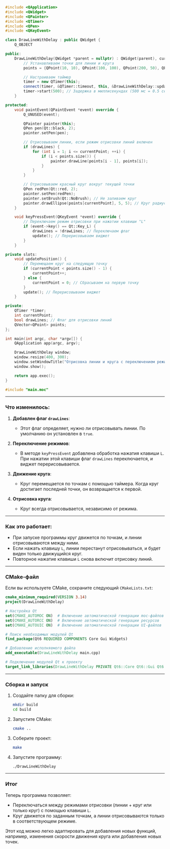 ```cpp
#include <QApplication>
#include <QWidget>
#include <QPainter>
#include <QTimer>
#include <QPen>
#include <QKeyEvent>

class DrawLineWithDelay : public QWidget {
    Q_OBJECT

public:
    DrawLineWithDelay(QWidget *parent = nullptr) : QWidget(parent), currentPoint(0), drawLines(true) {
        // Устанавливаем точки для линии и круга
        points = {QPoint(10, 10), QPoint(100, 100), QPoint(200, 50), QPoint(300, 200)};

        // Настраиваем таймер
        timer = new QTimer(this);
        connect(timer, &QTimer::timeout, this, &DrawLineWithDelay::updatePosition);
        timer->start(500); // Задержка в миллисекундах (500 мс = 0.5 секунды)
    }

protected:
    void paintEvent(QPaintEvent *event) override {
        Q_UNUSED(event);

        QPainter painter(this);
        QPen pen(Qt::black, 2);
        painter.setPen(pen);

        // Отрисовываем линии, если режим отрисовки линий включен
        if (drawLines) {
            for (int i = 1; i <= currentPoint; ++i) {
                if (i < points.size()) {
                    painter.drawLine(points[i - 1], points[i]);
                }
            }
        }

        // Отрисовываем красный круг вокруг текущей точки
        QPen redPen(Qt::red, 2);
        painter.setPen(redPen);
        painter.setBrush(Qt::NoBrush); // Не заливаем круг
        painter.drawEllipse(points[currentPoint], 5, 5); // Круг радиусом 5 пикселей
    }

    void keyPressEvent(QKeyEvent *event) override {
        // Переключаем режим отрисовки при нажатии клавиши "L"
        if (event->key() == Qt::Key_L) {
            drawLines = !drawLines; // Переключаем флаг
            update(); // Перерисовываем виджет
        }
    }

private slots:
    void updatePosition() {
        // Перемещаем круг на следующую точку
        if (currentPoint < points.size() - 1) {
            currentPoint++;
        } else {
            currentPoint = 0; // Сбрасываем на первую точку
        }
        update(); // Перерисовываем виджет
    }

private:
    QTimer *timer;
    int currentPoint;
    bool drawLines; // Флаг для отрисовки линий
    QVector<QPoint> points;
};

int main(int argc, char *argv[]) {
    QApplication app(argc, argv);

    DrawLineWithDelay window;
    window.resize(400, 300);
    window.setWindowTitle("Отрисовка линии и круга с переключением режимов");
    window.show();

    return app.exec();
}

#include "main.moc"
```

---

### Что изменилось:

1. **Добавлен флаг `drawLines`**:
   - Этот флаг определяет, нужно ли отрисовывать линии. По умолчанию он установлен в `true`.

2. **Переключение режимов**:
   - В методе `keyPressEvent` добавлена обработка нажатия клавиши `L`. При нажатии этой клавиши флаг `drawLines` переключается, и виджет перерисовывается.

3. **Движение круга**:
   - Круг перемещается по точкам с помощью таймера. Когда круг достигает последней точки, он возвращается к первой.

4. **Отрисовка круга**:
   - Круг всегда отрисовывается, независимо от режима.

---

### Как это работает:

- При запуске программы круг движется по точкам, и линии отрисовываются между ними.
- Если нажать клавишу `L`, линии перестанут отрисовываться, и будет виден только движущийся круг.
- Повторное нажатие клавиши `L` снова включит отрисовку линий.

---

### CMake-файл

Если вы используете CMake, сохраните следующий `CMakeLists.txt`:

```cmake
cmake_minimum_required(VERSION 3.14)
project(DrawLineWithDelay)

# Настройка Qt
set(CMAKE_AUTOMOC ON)  # Включение автоматической генерации moc-файлов
set(CMAKE_AUTORCC ON)  # Включение автоматической генерации ресурсов
set(CMAKE_AUTOUIC ON)  # Включение автоматической генерации UI-файлов

# Поиск необходимых модулей Qt
find_package(Qt6 REQUIRED COMPONENTS Core Gui Widgets)

# Добавление исполняемого файла
add_executable(DrawLineWithDelay main.cpp)

# Подключение модулей Qt к проекту
target_link_libraries(DrawLineWithDelay PRIVATE Qt6::Core Qt6::Gui Qt6::Widgets)
```

---

### Сборка и запуск

1. Создайте папку для сборки:

   ```bash
   mkdir build
   cd build
   ```

2. Запустите CMake:

   ```bash
   cmake ..
   ```

3. Соберите проект:

   ```bash
   make
   ```

4. Запустите программу:

   ```bash
   ./DrawLineWithDelay
   ```

---

### Итог

Теперь программа позволяет:
- Переключаться между режимами отрисовки (линии + круг или только круг) с помощью клавиши `L`.
- Круг движется по заданным точкам, а линии отрисовываются только в соответствующем режиме.

Этот код можно легко адаптировать для добавления новых функций, например, изменения скорости движения круга или добавления новых точек.